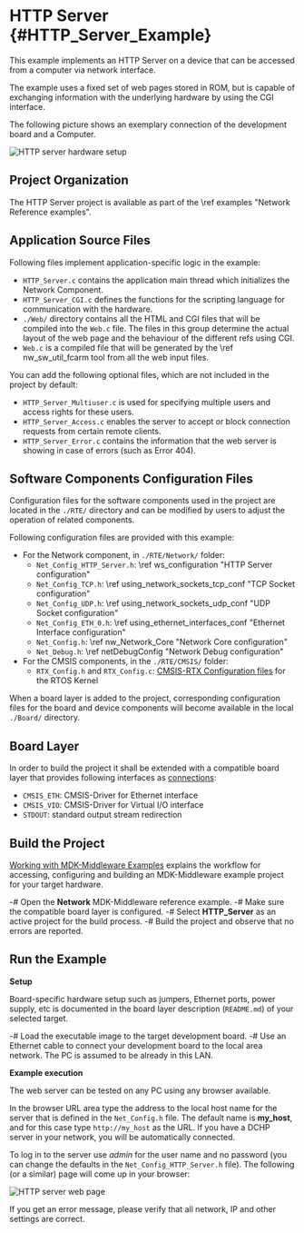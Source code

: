 # HTTP Server {#HTTP_Server_Example}

This example implements an HTTP Server on a device that can be accessed from a computer via network interface.

The example uses a fixed set of web pages stored in ROM, but is capable of exchanging information with the underlying hardware by using the CGI interface.

The following picture shows an exemplary connection of the development board and a Computer.

![HTTP server hardware setup](cws_setup.png)

## Project Organization

The HTTP Server project is available as part of the \ref examples "Network Reference examples".

<h2>Application Source Files</h2>

Following files implement application-specific logic in the example:

 - `HTTP_Server.c` contains the application main thread which initializes the Network Component. 
 - `HTTP_Server_CGI.c` defines the functions for the scripting language for communication with the hardware.
 - `./Web/` directory contains all the HTML and CGI files that will be compiled into the `Web.c` file. The files in this group determine the actual layout of the web page and the behaviour of the different refs using CGI.
 - `Web.c` is a compiled file that will be generated by the \ref nw_sw_util_fcarm tool from all the web input files.

You can add the following optional files, which are not included in the project by default:

 - `HTTP_Server_Multiuser.c` is used for specifying multiple users and access rights for these users.
 - `HTTP_Server_Access.c` enables the server to accept or block connection requests from certain remote clients.
 - `HTTP_Server_Error.c` contains the information that the web server is showing in case of errors (such as Error 404).

<h2>Software Components Configuration Files</h2>

Configuration files for the software components used in the project are located in the `./RTE/` directory and can be modified by users to adjust the operation of related components.

Following configuration files are provided with this example:

 - For the Network component, in `./RTE/Network/` folder:
   - `Net_Config_HTTP_Server.h`: \ref ws_configuration "HTTP Server configuration"
   - `Net_Config_TCP.h`: \ref using_network_sockets_tcp_conf "TCP Socket configuration"
   - `Net_Config_UDP.h`: \ref using_network_sockets_udp_conf "UDP Socket configuration"
   - `Net_Config_ETH_0.h`: \ref using_ethernet_interfaces_conf "Ethernet Interface configuration"
   - `Net_Config.h`: \ref nw_Network_Core "Network Core configuration"
   - `Net_Debug.h`: \ref netDebugConfig "Network Debug configuration"
 - For the CMSIS components, in the `./RTE/CMSIS/` folder:
   - `RTX_Config.h` and `RTX_Config.c`: [CMSIS-RTX Configuration files](https://arm-software.github.io/CMSIS-RTX/latest/config_rtx5.html) for the RTOS Kernel

When a board layer is added to the project, corresponding configuration files for the board and device components will become available in the local `./Board/` directory.

<h2>Board Layer</h2>

In order to build the project it shall be extended with a compatible board layer that provides following interfaces as [connections](https://github.com/Open-CMSIS-Pack/cmsis-toolbox/blob/main/docs/ReferenceApplications.md#connections):
 - `CMSIS_ETH`: CMSIS-Driver for Ethernet interface
 - `CMSIS_VIO`: CMSIS-Driver for Virtual I/O interface
 - `STDOUT`: standard output stream redirection

## Build the Project

[Working with MDK-Middleware Examples](../General/working_with_examples.html) explains the workflow for accessing, configuring and building an MDK-Middleware example project for your target hardware.

 -# Open the **Network** MDK-Middleware reference example.
 -# Make sure the compatible board layer is configured.
 -# Select **HTTP_Server** as an active project for the build process.
 -# Build the project and observe that no errors are reported.

## Run the Example

**Setup**

Board-specific hardware setup such as jumpers, Ethernet ports, power supply, etc is documented in the board layer description (`README.md`) of your selected target.

 -# Load the executable image to the target development board.
 -# Use an Ethernet cable to connect your development board to the local area network. The PC is assumed to be already in this LAN.

**Example execution**

The web server can be tested on any PC using any browser available.

In the browser URL area type the address to the local host name for the server that is defined in the `Net_Config.h` file. The default name is **my_host**, and for this case type `http://my_host` as the URL. If you have a DCHP server in your network, you will be automatically connected.

To log in to the server use *admin* for the user name and no password (you can change the defaults in the `Net_Config_HTTP_Server.h` file). The following (or a similar) page will come up in your browser:

![HTTP server web page](cws_frontpage.png)

If you get an error message, please verify that all network, IP and other settings are correct.
